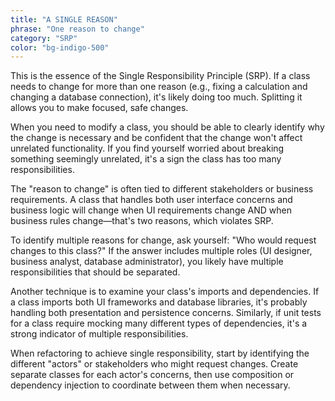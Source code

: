 ```yaml
---
title: "A SINGLE REASON"
phrase: "One reason to change"
category: "SRP"
color: "bg-indigo-500"
---
```


This is the essence of the Single Responsibility Principle (SRP). If a class needs to change for more than one reason (e.g., fixing a calculation and changing a database connection), it's likely doing too much. Splitting it allows you to make focused, safe changes.

When you need to modify a class, you should be able to clearly identify why the change is necessary and be confident that the change won't affect unrelated functionality. If you find yourself worried about breaking something seemingly unrelated, it's a sign the class has too many responsibilities.

The "reason to change" is often tied to different stakeholders or business requirements. A class that handles both user interface concerns and business logic will change when UI requirements change AND when business rules change—that's two reasons, which violates SRP.

To identify multiple reasons for change, ask yourself: "Who would request changes to this class?" If the answer includes multiple roles (UI designer, business analyst, database administrator), you likely have multiple responsibilities that should be separated.

Another technique is to examine your class's imports and dependencies. If a class imports both UI frameworks and database libraries, it's probably handling both presentation and persistence concerns. Similarly, if unit tests for a class require mocking many different types of dependencies, it's a strong indicator of multiple responsibilities.

When refactoring to achieve single responsibility, start by identifying the different "actors" or stakeholders who might request changes. Create separate classes for each actor's concerns, then use composition or dependency injection to coordinate between them when necessary.
